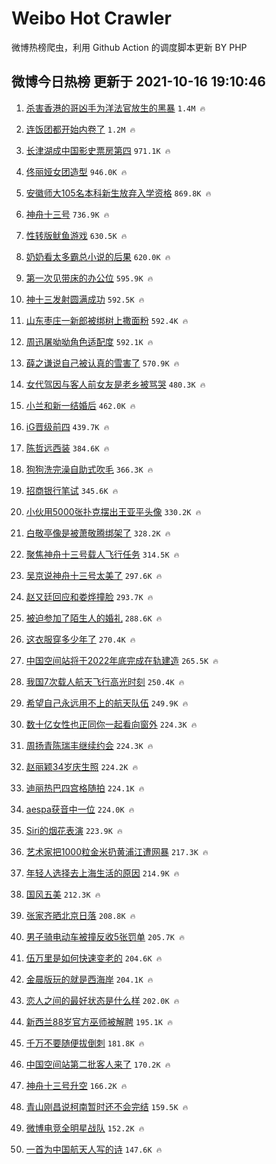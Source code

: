 # Weibo Hot Crawler 



微博热榜爬虫，利用 Github Action 的调度脚本更新 BY PHP 


## 微博今日热榜 更新于 2021-10-16 19:10:46 
1. [杀害香港的哥凶手为洋法官放生的黑暴](https://s.weibo.com/weibo?q=%23%E6%9D%80%E5%AE%B3%E9%A6%99%E6%B8%AF%E7%9A%84%E5%93%A5%E5%87%B6%E6%89%8B%E4%B8%BA%E6%B4%8B%E6%B3%95%E5%AE%98%E6%94%BE%E7%94%9F%E7%9A%84%E9%BB%91%E6%9A%B4%23&Refer=top) `1.4M 🔥` 

1. [连饭团都开始内卷了](https://s.weibo.com/weibo?q=%23%E8%BF%9E%E9%A5%AD%E5%9B%A2%E9%83%BD%E5%BC%80%E5%A7%8B%E5%86%85%E5%8D%B7%E4%BA%86%23&Refer=top) `1.2M 🔥` 

1. [长津湖成中国影史票房第四](https://s.weibo.com/weibo?q=%23%E9%95%BF%E6%B4%A5%E6%B9%96%E6%88%90%E4%B8%AD%E5%9B%BD%E5%BD%B1%E5%8F%B2%E7%A5%A8%E6%88%BF%E7%AC%AC%E5%9B%9B%23&Refer=top) `971.1K 🔥` 

1. [佟丽娅女团造型](https://s.weibo.com/weibo?q=%23%E4%BD%9F%E4%B8%BD%E5%A8%85%E5%A5%B3%E5%9B%A2%E9%80%A0%E5%9E%8B%23&Refer=top) `946.0K 🔥` 

1. [安徽师大105名本科新生放弃入学资格](https://s.weibo.com/weibo?q=%23%E5%AE%89%E5%BE%BD%E5%B8%88%E5%A4%A7105%E5%90%8D%E6%9C%AC%E7%A7%91%E6%96%B0%E7%94%9F%E6%94%BE%E5%BC%83%E5%85%A5%E5%AD%A6%E8%B5%84%E6%A0%BC%23&Refer=top) `869.8K 🔥` 

1. [神舟十三号](https://s.weibo.com/weibo?q=%23%E7%A5%9E%E8%88%9F%E5%8D%81%E4%B8%89%E5%8F%B7%23&Refer=top) `736.9K 🔥` 

1. [性转版鱿鱼游戏](https://s.weibo.com/weibo?q=%23%E6%80%A7%E8%BD%AC%E7%89%88%E9%B1%BF%E9%B1%BC%E6%B8%B8%E6%88%8F%23&Refer=top) `630.5K 🔥` 

1. [奶奶看太多霸总小说的后果](https://s.weibo.com/weibo?q=%23%E5%A5%B6%E5%A5%B6%E7%9C%8B%E5%A4%AA%E5%A4%9A%E9%9C%B8%E6%80%BB%E5%B0%8F%E8%AF%B4%E7%9A%84%E5%90%8E%E6%9E%9C%23&Refer=top) `620.0K 🔥` 

1. [第一次见带床的办公位](https://s.weibo.com/weibo?q=%23%E7%AC%AC%E4%B8%80%E6%AC%A1%E8%A7%81%E5%B8%A6%E5%BA%8A%E7%9A%84%E5%8A%9E%E5%85%AC%E4%BD%8D%23&Refer=top) `595.9K 🔥` 

1. [神十三发射圆满成功](https://s.weibo.com/weibo?q=%23%E7%A5%9E%E5%8D%81%E4%B8%89%E5%8F%91%E5%B0%84%E5%9C%86%E6%BB%A1%E6%88%90%E5%8A%9F%23&Refer=top) `592.5K 🔥` 

1. [山东枣庄一新郎被绑树上撒面粉](https://s.weibo.com/weibo?q=%23%E5%B1%B1%E4%B8%9C%E6%9E%A3%E5%BA%84%E4%B8%80%E6%96%B0%E9%83%8E%E8%A2%AB%E7%BB%91%E6%A0%91%E4%B8%8A%E6%92%92%E9%9D%A2%E7%B2%89%23&Refer=top) `592.4K 🔥` 

1. [周迅屠呦呦角色适配度](https://s.weibo.com/weibo?q=%23%E5%91%A8%E8%BF%85%E5%B1%A0%E5%91%A6%E5%91%A6%E8%A7%92%E8%89%B2%E9%80%82%E9%85%8D%E5%BA%A6%23&Refer=top) `592.1K 🔥` 

1. [薛之谦说自己被认真的雪害了](https://s.weibo.com/weibo?q=%23%E8%96%9B%E4%B9%8B%E8%B0%A6%E8%AF%B4%E8%87%AA%E5%B7%B1%E8%A2%AB%E8%AE%A4%E7%9C%9F%E7%9A%84%E9%9B%AA%E5%AE%B3%E4%BA%86%23&Refer=top) `570.9K 🔥` 

1. [女代驾因与客人前女友是老乡被骂哭](https://s.weibo.com/weibo?q=%23%E5%A5%B3%E4%BB%A3%E9%A9%BE%E5%9B%A0%E4%B8%8E%E5%AE%A2%E4%BA%BA%E5%89%8D%E5%A5%B3%E5%8F%8B%E6%98%AF%E8%80%81%E4%B9%A1%E8%A2%AB%E9%AA%82%E5%93%AD%23&Refer=top) `480.3K 🔥` 

1. [小兰和新一结婚后](https://s.weibo.com/weibo?q=%E5%B0%8F%E5%85%B0%E5%92%8C%E6%96%B0%E4%B8%80%E7%BB%93%E5%A9%9A%E5%90%8E&Refer=top) `462.0K 🔥` 

1. [iG晋级前四](https://s.weibo.com/weibo?q=iG%E6%99%8B%E7%BA%A7%E5%89%8D%E5%9B%9B&Refer=top) `439.7K 🔥` 

1. [陈哲远西装](https://s.weibo.com/weibo?q=%E9%99%88%E5%93%B2%E8%BF%9C%E8%A5%BF%E8%A3%85&Refer=top) `384.6K 🔥` 

1. [狗狗洗完澡自助式吹毛](https://s.weibo.com/weibo?q=%23%E7%8B%97%E7%8B%97%E6%B4%97%E5%AE%8C%E6%BE%A1%E8%87%AA%E5%8A%A9%E5%BC%8F%E5%90%B9%E6%AF%9B%23&Refer=top) `366.3K 🔥` 

1. [招商银行笔试](https://s.weibo.com/weibo?q=%E6%8B%9B%E5%95%86%E9%93%B6%E8%A1%8C%E7%AC%94%E8%AF%95&Refer=top) `345.6K 🔥` 

1. [小伙用5000张扑克摆出王亚平头像](https://s.weibo.com/weibo?q=%23%E5%B0%8F%E4%BC%99%E7%94%A85000%E5%BC%A0%E6%89%91%E5%85%8B%E6%91%86%E5%87%BA%E7%8E%8B%E4%BA%9A%E5%B9%B3%E5%A4%B4%E5%83%8F%23&Refer=top) `330.2K 🔥` 

1. [白敬亭像是被萧敬腾绑架了](https://s.weibo.com/weibo?q=%23%E7%99%BD%E6%95%AC%E4%BA%AD%E5%83%8F%E6%98%AF%E8%A2%AB%E8%90%A7%E6%95%AC%E8%85%BE%E7%BB%91%E6%9E%B6%E4%BA%86%23&Refer=top) `328.2K 🔥` 

1. [聚焦神舟十三号载人飞行任务](https://s.weibo.com/weibo?q=%23%E8%81%9A%E7%84%A6%E7%A5%9E%E8%88%9F%E5%8D%81%E4%B8%89%E5%8F%B7%E8%BD%BD%E4%BA%BA%E9%A3%9E%E8%A1%8C%E4%BB%BB%E5%8A%A1%23&Refer=top) `314.5K 🔥` 

1. [吴京说神舟十三号太美了](https://s.weibo.com/weibo?q=%23%E5%90%B4%E4%BA%AC%E8%AF%B4%E7%A5%9E%E8%88%9F%E5%8D%81%E4%B8%89%E5%8F%B7%E5%A4%AA%E7%BE%8E%E4%BA%86%23&Refer=top) `297.6K 🔥` 

1. [赵又廷回应和娄烨撞脸](https://s.weibo.com/weibo?q=%23%E8%B5%B5%E5%8F%88%E5%BB%B7%E5%9B%9E%E5%BA%94%E5%92%8C%E5%A8%84%E7%83%A8%E6%92%9E%E8%84%B8%23&Refer=top) `293.7K 🔥` 

1. [被迫参加了陌生人的婚礼](https://s.weibo.com/weibo?q=%23%E8%A2%AB%E8%BF%AB%E5%8F%82%E5%8A%A0%E4%BA%86%E9%99%8C%E7%94%9F%E4%BA%BA%E7%9A%84%E5%A9%9A%E7%A4%BC%23&Refer=top) `288.6K 🔥` 

1. [这衣服穿多少年了](https://s.weibo.com/weibo?q=%23%E8%BF%99%E8%A1%A3%E6%9C%8D%E7%A9%BF%E5%A4%9A%E5%B0%91%E5%B9%B4%E4%BA%86%23&Refer=top) `270.4K 🔥` 

1. [中国空间站将于2022年底完成在轨建造](https://s.weibo.com/weibo?q=%23%E4%B8%AD%E5%9B%BD%E7%A9%BA%E9%97%B4%E7%AB%99%E5%B0%86%E4%BA%8E2022%E5%B9%B4%E5%BA%95%E5%AE%8C%E6%88%90%E5%9C%A8%E8%BD%A8%E5%BB%BA%E9%80%A0%23&Refer=top) `265.5K 🔥` 

1. [我国7次载人航天飞行高光时刻](https://s.weibo.com/weibo?q=%23%E6%88%91%E5%9B%BD7%E6%AC%A1%E8%BD%BD%E4%BA%BA%E8%88%AA%E5%A4%A9%E9%A3%9E%E8%A1%8C%E9%AB%98%E5%85%89%E6%97%B6%E5%88%BB%23&Refer=top) `250.4K 🔥` 

1. [希望自己永远用不上的航天队伍](https://s.weibo.com/weibo?q=%23%E5%B8%8C%E6%9C%9B%E8%87%AA%E5%B7%B1%E6%B0%B8%E8%BF%9C%E7%94%A8%E4%B8%8D%E4%B8%8A%E7%9A%84%E8%88%AA%E5%A4%A9%E9%98%9F%E4%BC%8D%23&Refer=top) `249.9K 🔥` 

1. [数十亿女性也正同你一起看向窗外](https://s.weibo.com/weibo?q=%E6%95%B0%E5%8D%81%E4%BA%BF%E5%A5%B3%E6%80%A7%E4%B9%9F%E6%AD%A3%E5%90%8C%E4%BD%A0%E4%B8%80%E8%B5%B7%E7%9C%8B%E5%90%91%E7%AA%97%E5%A4%96&Refer=top) `224.3K 🔥` 

1. [周扬青陈瑞丰继续约会](https://s.weibo.com/weibo?q=%23%E5%91%A8%E6%89%AC%E9%9D%92%E9%99%88%E7%91%9E%E4%B8%B0%E7%BB%A7%E7%BB%AD%E7%BA%A6%E4%BC%9A%23&Refer=top) `224.3K 🔥` 

1. [赵丽颖34岁庆生照](https://s.weibo.com/weibo?q=%E8%B5%B5%E4%B8%BD%E9%A2%9634%E5%B2%81%E5%BA%86%E7%94%9F%E7%85%A7&Refer=top) `224.2K 🔥` 

1. [迪丽热巴四宫格随拍](https://s.weibo.com/weibo?q=%23%E8%BF%AA%E4%B8%BD%E7%83%AD%E5%B7%B4%E5%9B%9B%E5%AE%AB%E6%A0%BC%E9%9A%8F%E6%8B%8D%23&Refer=top) `224.1K 🔥` 

1. [aespa获音中一位](https://s.weibo.com/weibo?q=%23aespa%E8%8E%B7%E9%9F%B3%E4%B8%AD%E4%B8%80%E4%BD%8D%23&Refer=top) `224.0K 🔥` 

1. [Siri的烟花表演](https://s.weibo.com/weibo?q=%23Siri%E7%9A%84%E7%83%9F%E8%8A%B1%E8%A1%A8%E6%BC%94%23&Refer=top) `223.9K 🔥` 

1. [艺术家把1000粒金米扔黄浦江遭网暴](https://s.weibo.com/weibo?q=%23%E8%89%BA%E6%9C%AF%E5%AE%B6%E6%8A%8A1000%E7%B2%92%E9%87%91%E7%B1%B3%E6%89%94%E9%BB%84%E6%B5%A6%E6%B1%9F%E9%81%AD%E7%BD%91%E6%9A%B4%23&Refer=top) `217.3K 🔥` 

1. [年轻人选择去上海生活的原因](https://s.weibo.com/weibo?q=%23%E5%B9%B4%E8%BD%BB%E4%BA%BA%E9%80%89%E6%8B%A9%E5%8E%BB%E4%B8%8A%E6%B5%B7%E7%94%9F%E6%B4%BB%E7%9A%84%E5%8E%9F%E5%9B%A0%23&Refer=top) `214.9K 🔥` 

1. [国风五美](https://s.weibo.com/weibo?q=%23%E5%9B%BD%E9%A3%8E%E4%BA%94%E7%BE%8E%23&Refer=top) `212.3K 🔥` 

1. [张家齐晒北京日落](https://s.weibo.com/weibo?q=%23%E5%BC%A0%E5%AE%B6%E9%BD%90%E6%99%92%E5%8C%97%E4%BA%AC%E6%97%A5%E8%90%BD%23&Refer=top) `208.8K 🔥` 

1. [男子骑电动车被撞反收5张罚单](https://s.weibo.com/weibo?q=%23%E7%94%B7%E5%AD%90%E9%AA%91%E7%94%B5%E5%8A%A8%E8%BD%A6%E8%A2%AB%E6%92%9E%E5%8F%8D%E6%94%B65%E5%BC%A0%E7%BD%9A%E5%8D%95%23&Refer=top) `205.7K 🔥` 

1. [伍万里是如何快速变老的](https://s.weibo.com/weibo?q=%23%E4%BC%8D%E4%B8%87%E9%87%8C%E6%98%AF%E5%A6%82%E4%BD%95%E5%BF%AB%E9%80%9F%E5%8F%98%E8%80%81%E7%9A%84%23&Refer=top) `204.6K 🔥` 

1. [金晨版玩的就是西海岸](https://s.weibo.com/weibo?q=%23%E9%87%91%E6%99%A8%E7%89%88%E7%8E%A9%E7%9A%84%E5%B0%B1%E6%98%AF%E8%A5%BF%E6%B5%B7%E5%B2%B8%23&Refer=top) `204.1K 🔥` 

1. [恋人之间的最好状态是什么样](https://s.weibo.com/weibo?q=%23%E6%81%8B%E4%BA%BA%E4%B9%8B%E9%97%B4%E7%9A%84%E6%9C%80%E5%A5%BD%E7%8A%B6%E6%80%81%E6%98%AF%E4%BB%80%E4%B9%88%E6%A0%B7%23&Refer=top) `202.0K 🔥` 

1. [新西兰88岁官方巫师被解聘](https://s.weibo.com/weibo?q=%23%E6%96%B0%E8%A5%BF%E5%85%B088%E5%B2%81%E5%AE%98%E6%96%B9%E5%B7%AB%E5%B8%88%E8%A2%AB%E8%A7%A3%E8%81%98%23&Refer=top) `195.1K 🔥` 

1. [千万不要随便拔倒刺](https://s.weibo.com/weibo?q=%23%E5%8D%83%E4%B8%87%E4%B8%8D%E8%A6%81%E9%9A%8F%E4%BE%BF%E6%8B%94%E5%80%92%E5%88%BA%23&Refer=top) `181.8K 🔥` 

1. [中国空间站第二批客人来了](https://s.weibo.com/weibo?q=%23%E4%B8%AD%E5%9B%BD%E7%A9%BA%E9%97%B4%E7%AB%99%E7%AC%AC%E4%BA%8C%E6%89%B9%E5%AE%A2%E4%BA%BA%E6%9D%A5%E4%BA%86%23&Refer=top) `170.2K 🔥` 

1. [神舟十三号升空](https://s.weibo.com/weibo?q=%23%E7%A5%9E%E8%88%9F%E5%8D%81%E4%B8%89%E5%8F%B7%E5%8D%87%E7%A9%BA%23&Refer=top) `166.2K 🔥` 

1. [青山刚昌说柯南暂时还不会完结](https://s.weibo.com/weibo?q=%23%E9%9D%92%E5%B1%B1%E5%88%9A%E6%98%8C%E8%AF%B4%E6%9F%AF%E5%8D%97%E6%9A%82%E6%97%B6%E8%BF%98%E4%B8%8D%E4%BC%9A%E5%AE%8C%E7%BB%93%23&Refer=top) `159.5K 🔥` 

1. [微博电竞全明星战队](https://s.weibo.com/weibo?q=%E5%BE%AE%E5%8D%9A%E7%94%B5%E7%AB%9E%E5%85%A8%E6%98%8E%E6%98%9F%E6%88%98%E9%98%9F&Refer=top) `152.2K 🔥` 

1. [一首为中国航天人写的诗](https://s.weibo.com/weibo?q=%23%E4%B8%80%E9%A6%96%E4%B8%BA%E4%B8%AD%E5%9B%BD%E8%88%AA%E5%A4%A9%E4%BA%BA%E5%86%99%E7%9A%84%E8%AF%97%23&Refer=top) `147.6K 🔥` 

